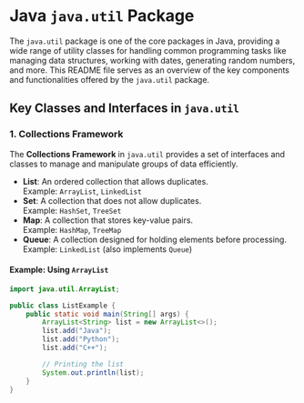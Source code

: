 # Java `java.util` Package

The `java.util` package is one of the core packages in Java, providing a wide range of utility classes for handling common programming tasks like managing data structures, working with dates, generating random numbers, and more. This README file serves as an overview of the key components and functionalities offered by the `java.util` package.

## Key Classes and Interfaces in `java.util`

### 1. **Collections Framework**
The **Collections Framework** in `java.util` provides a set of interfaces and classes to manage and manipulate groups of data efficiently.

- **List**: An ordered collection that allows duplicates.  
  Example: `ArrayList`, `LinkedList`
- **Set**: A collection that does not allow duplicates.  
  Example: `HashSet`, `TreeSet`
- **Map**: A collection that stores key-value pairs.  
  Example: `HashMap`, `TreeMap`
- **Queue**: A collection designed for holding elements before processing.  
  Example: `LinkedList` (also implements `Queue`)

#### Example: Using `ArrayList`

```java
import java.util.ArrayList;

public class ListExample {
    public static void main(String[] args) {
        ArrayList<String> list = new ArrayList<>();
        list.add("Java");
        list.add("Python");
        list.add("C++");

        // Printing the list
        System.out.println(list);
    }
}
